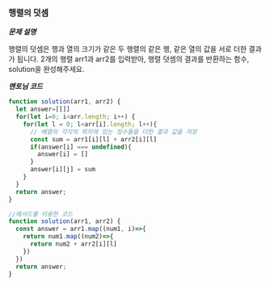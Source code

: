 ### 행렬의 덧셈

**_문제 설명_**

행렬의 덧셈은 행과 열의 크기가 같은 두 행렬의 같은 행, 같은 열의 값을 서로 더한 결과가 됩니다. 2개의 행렬 arr1과 arr2를 입력받아, 행렬 덧셈의 결과를 반환하는 함수, solution을 완성해주세요.

**_멘토님 코드_**

```javascript
function solution(arr1, arr2) {
  let answer=[[]]
  for(let i=0; i<arr.length; i++) {
    for(let l = 0; l<arr[i].length; l++){
      // 배열의 각각의 위치에 있는 정수들을 더한 결과 값을 저장
      const sum = arr1[i][l] + arr2[i][l]
      if(answer[i] === undefined){
        answer[i] = []
      }
      answer[i][j] = sum
    }
  }
  return answer;
}
```



```javascript
//메서드를 이용한 코드
function solution(arr1, arr2) {
  const answer = arr1.map((num1, i)=>{
    return num1.map((num2)=>{
      return num2 + arr2[i][l]
    })
  })
  return answer;
}
```

